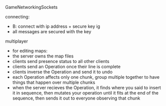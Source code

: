 GameNetworkingSockets

connecting:
- B: connect with ip address + secure key ig
- all messages are secured with the key

multiplayer

- for editing maps:
- the server owns the map files
- clients send presence status to all other clients
- clients send an Operation once their line is complete
- clients inverse the Operation and send it to undo
- each Operation affects only one chunk, group multiple together to
  have things that happen over multiple chunks
- when the server recieves the Operation, it finds where you said to
  insert it in sequence, then mutates your operation until it fits at the
  end of the sequence, then sends it out to everyone observing that
  chunk
